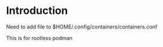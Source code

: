 # Introduction

Need to add file to $HOME/.config/containers/containers.conf

This is for rootless podman



